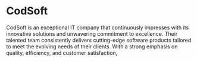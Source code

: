 # CodSoft
 CodSoft is an exceptional IT company that continuously impresses with its innovative solutions and unwavering commitment to excellence. Their talented team consistently delivers cutting-edge software products tailored to meet the evolving needs of their clients. With a strong emphasis on quality, efficiency, and customer satisfaction, 
